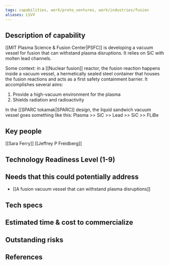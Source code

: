 ```yaml
---
tags: capabilities, work/proto_ventures, work/industries/fusion
aliases: LSVV
---
```


## Description of capability
[[MIT Plasma Science & Fusion Center|PSFC]] is developing a vacuum vessel for fusion that can withstand plasma disruptions. It relies on SiC with molten lead channels.

Some context: in a [[Nuclear fusion]] reactor, the fusion reaction happens inside a vacuum vessel, a hermetically sealed steel container that houses the fusion reactions and acts as a first safety containment barrier. It accomplishes several aims:
1. Provide a high-vacuum environment for the plasma
2. Shields radiation and radioactivity

In the [[SPARC tokamak|SPARC]] design, the liquid sandwich vacuum vessel goes something like this:
Plasma >> SiC >> Lead >> SiC >> FLiBe

## Key people
[[Sara Ferry]]
[[Jeffrey P Freidberg]]

## Technology Readiness Level (1-9)

## Needs that this could potentially address
- [[A fusion vacuum vessel that can withstand plasma disruptions]]

## Tech specs

## Estimated time & cost to commercialize

## Outstanding risks

## References